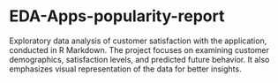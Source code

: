 # EDA-Apps-popularity-report

Exploratory data analysis of customer satisfaction with the application, conducted in R Markdown. The project focuses on examining customer demographics, satisfaction levels, and predicted future behavior. It also emphasizes visual representation of the data for better insights.
